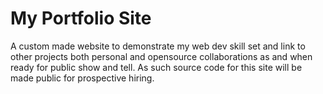 # My Portfolio Site

A custom made website to demonstrate my web dev skill set and link to other projects both personal and opensource collaborations as and when ready for public show and tell. As such source code for this site will be made public for prospective hiring.